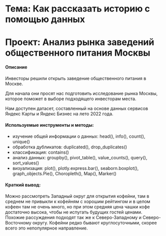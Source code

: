 # Тема: Как рассказать историю с помощью данных
# Проект: Анализ рынка заведений общественного питания Москвы
#### Описание 
Инвесторы решили открыть заведение общественного питания в Москве.

Для начала они просят нас подготовить исследование рынка Москвы, которое поможет в выборе подходящего инвесторам места.

Нам доступен датасет, составленный на основе данных сервисов Яндекс Карты и Яндекс Бизнес на лето 2022 года.

#### Используемые инструменты и методы:
* изучение общей информации о данных: head(), info(), count(), unique()
* обработка дубликатов: duplicated(), drop_duplicates()
* классификация: contains()
* анализ данных: groupby(), pivot_table(), value_counts(), query(), sort_values()
* визуализация: plot(), plotly.express.bar(), seaborn.boxplot(), graph_objects.Pie(), Choropleth(), Map(), Marker()
  
#### Краткий вывод:
Можно рассмотреть Западный округ для открытия кофейни, там в среднем не привыкли к кофейням с хорошим рейтингом и 
в целом кофеен там не очень много, но при этом средняя цена чашки кофе достаточно высока, чтобы не испугать будущих гостей ценами. 
Похожие рассуждения подходят так же к Северо-Западному и Северо-Восточному округу. 
Кофейни редко бывают круглосуточными, скорее всего это непопулярное направление.
